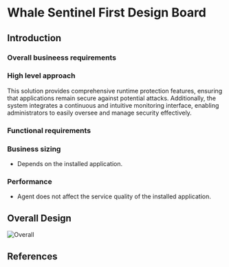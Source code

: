 # Whale Sentinel First Design Board

## Introduction


### Overall busineess requirements

### High level approach

This solution provides comprehensive runtime protection features, ensuring that applications remain secure against potential attacks. Additionally, the system integrates a continuous and intuitive monitoring interface, enabling administrators to easily oversee and manage security effectively.

### Functional requirements

### Business sizing

- Depends on the installed application.

### Performance

- Agent does not affect the service quality of the installed application.

## Overall Design

![Overall](https://github.com/noobpk/whale-sentinel/blob/main/diagrams/Whale-Sentinel-Overall-Design.png?raw=true)

## References
